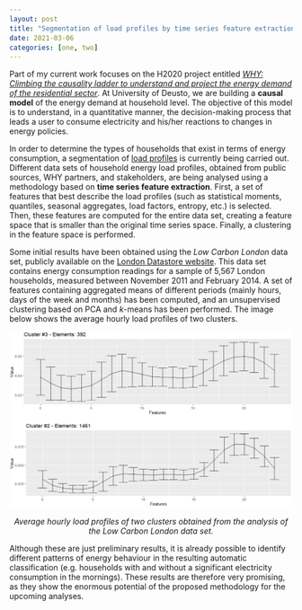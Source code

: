 ```yaml
---
layout: post
title: "Segmentation of load profiles by time series feature extraction"
date: 2021-03-06
categories: [one, two]
---               
```

Part of my current work focuses on the H2020 project entitled [*WHY: Climbing the causality ladder to understand and project the energy demand of the residential sector*](https://www.why-h2020.eu). At University of Deusto, we are building a **causal model** of the energy demand at household level. The objective of this model is to understand, in a quantitative manner, the decision-making process that leads a user to consume electricity and his/her reactions to changes in energy policies.

In order to determine the types of households that exist in terms of energy consumption, a segmentation of [load profiles](https://en.wikipedia.org/wiki/Load_profile) is currently being carried out. Different data sets of household energy load profiles, obtained from public sources, WHY partners, and stakeholders, are being analysed using a methodology based on **time series feature extraction**. First, a set of features that best describe the load profiles (such as statistical moments, quantiles, seasonal aggregates, load factors, entropy, etc.) is selected. Then, these features are computed for the entire data set, creating a feature space that is smaller than the original time series space. Finally, a clustering in the feature space is performed.

Some initial results have been obtained using the *Low Carbon London* data set, publicly available on the [London Datastore website](https://data.london.gov.uk/). This data set contains energy consumption readings for a sample of 5,567 London households, measured between November 2011 and February 2014. A set of features containing aggregated means of different periods (mainly hours, days of the week and months) has been computed, and an unsupervised clustering based on PCA and *k*-means has been performed. The image below shows the average hourly load profiles of two clusters.

![](/img/WHY-clusters.png)
*<center>Average hourly load profiles of two clusters obtained from the analysis of the Low Carbon London data set.</center>*

Although these are just preliminary results, it is already possible to identify different patterns of energy behaviour in the resulting automatic classification (e.g. households with and without a significant electricity consumption in the mornings). These results are therefore very promising, as they show the enormous potential of the proposed methodology for the upcoming analyses.